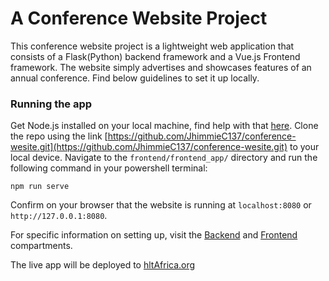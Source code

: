 # A Conference Website Project

This conference website project is a lightweight web application that consists of a Flask(Python) backend framework and a Vue.js Frontend framework. The website simply advertises and showcases features of an annual conference. Find below guidelines to set it up locally.


### Running the app
Get Node.js installed on your local machine, find help with that [here](./frontend/README.md). Clone the repo using the link [https://github.com/JhimmieC137/conference-wesite.git](https://github.com/JhimmieC137/conference-wesite.git) to your local device. Navigate to the `frontend/frontend_app/` directory and run the following command in your powershell terminal:

`npm run serve`

Confirm on your browser that the website is running at `localhost:8080` or `http://127.0.0.1:8080`.

For specific information on setting up, visit the [Backend](./backend/README.md) and [Frontend](./frontend/README.md) compartments.


The live app will be deployed to [hltAfrica.org](hltAfrica.org)
